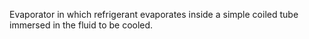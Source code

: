 Evaporator in which refrigerant evaporates inside a simple coiled tube immersed in the fluid to be cooled.